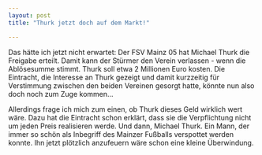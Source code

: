 ```yaml
---
layout: post
title: "Thurk jetzt doch auf dem Markt!"

---
```


Das hätte ich jetzt nicht erwartet: Der FSV Mainz 05 hat Michael Thurk die Freigabe erteilt. Damit kann der Stürmer den Verein verlassen - wenn die Ablösesumme stimmt. Thurk soll etwa 2 Millionen Euro kosten. Die Eintracht, die Interesse an Thurk gezeigt und damit kurzzeitig für Verstimmung zwischen den beiden Vereinen gesorgt hatte, könnte nun also doch noch zum Zuge kommen...

Allerdings frage ich mich zum einen, ob Thurk dieses Geld wirklich wert wäre. Dazu hat die Eintracht schon erklärt, dass sie die Verpflichtung nicht um jeden Preis realisieren werde. Und dann, Michael Thurk. Ein Mann, der immer so schön als Inbegriff des Mainzer Fußballs verspottet werden konnte. Ihn jetzt plötzlich anzufeuern wäre schon eine kleine Überwindung.
